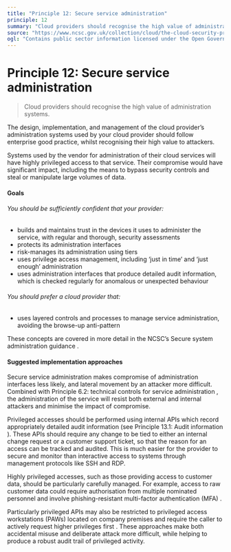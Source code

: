 ```yaml
---
title: "Principle 12: Secure service administration"
principle: 12
summary: "Cloud providers should recognise the high value of administration systems."
source: "https://www.ncsc.gov.uk/collection/cloud/the-cloud-security-principles/principle-12-secure-service-administration"
ogl: "Contains public sector information licensed under the Open Government Licence v3.0. https://www.nationalarchives.gov.uk/doc/open-government-licence/version/3/"
---
```


# Principle 12: Secure service administration

> Cloud providers should recognise the high value of administration systems.

The design, implementation, and management of the cloud provider’s administration systems used by your cloud provider should follow enterprise good practice, whilst recognising their high value to attackers.

Systems used by the vendor for administration of their cloud services will have highly privileged access to that service. Their compromise would have significant impact, including the means to bypass security controls and steal or manipulate large volumes of data.

#### Goals

###### You should be sufficiently confident that your provider:

- builds and maintains trust in the devices it uses to administer the service, with regular and thorough, security assessments
- protects its administration interfaces
- risk-manages its administration using tiers
- uses privilege access management, including ‘just in time’ and ‘just enough’ administration
- uses administration interfaces that produce detailed audit information, which is checked regularly for anomalous or unexpected behaviour

###### You should prefer a cloud provider that:

- uses layered controls and processes to manage service administration, avoiding the browse-up anti-pattern

These concepts are covered in more detail in the NCSC’s Secure system administration guidance .

#### Suggested implementation approaches

Secure service administration makes compromise of administration interfaces less likely, and lateral movement by an attacker more difficult. Combined with Principle 6.2: technical controls for service administration , the administration of the service will resist both external and internal attackers and minimise the impact of compromise.

Privileged accesses should be performed using internal APIs which record appropriately detailed audit information (see Principle 13.1: Audit information ). These APIs should require any change to be tied to either an internal change request or a customer support ticket, so that the reason for an access can be tracked and audited. This is much easier for the provider to secure and monitor than interactive access to systems through management protocols like SSH and RDP.

Highly privileged accesses, such as those providing access to customer data, should be particularly carefully managed. For example, access to raw customer data could require authorisation from multiple nominated personnel and involve phishing-resistant multi-factor authentication (MFA) .

Particularly privileged APIs may also be restricted to privileged access workstations (PAWs) located on company premises and require the caller to actively request higher privileges first . These approaches make both accidental misuse and deliberate attack more difficult, while helping to produce a robust audit trail of privileged activity.

